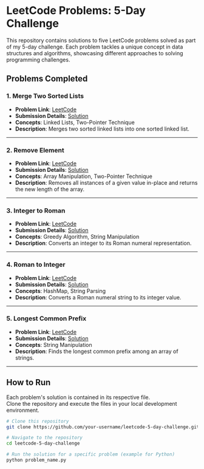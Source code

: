# LeetCode Problems: 5-Day Challenge

This repository contains solutions to five LeetCode problems solved as part of my 5-day challenge. Each problem tackles a unique concept in data structures and algorithms, showcasing different approaches to solving programming challenges.

## Problems Completed

### 1. Merge Two Sorted Lists  
- **Problem Link**: [LeetCode](https://leetcode.com/problems/merge-two-sorted-lists/)  
- **Submission Details**: [Solution](https://leetcode.com/submissions/detail/1455883059/)  
- **Concepts**: Linked Lists, Two-Pointer Technique  
- **Description**: Merges two sorted linked lists into one sorted linked list.  

---

### 2. Remove Element  
- **Problem Link**: [LeetCode](https://leetcode.com/problems/remove-element/)  
- **Submission Details**: [Solution](https://leetcode.com/submissions/detail/1455881622/)  
- **Concepts**: Array Manipulation, Two-Pointer Technique  
- **Description**: Removes all instances of a given value in-place and returns the new length of the array.  

---

### 3. Integer to Roman  
- **Problem Link**: [LeetCode](https://leetcode.com/problems/integer-to-roman/)  
- **Submission Details**: [Solution](https://leetcode.com/submissions/detail/1455880670/)  
- **Concepts**: Greedy Algorithm, String Manipulation  
- **Description**: Converts an integer to its Roman numeral representation.  

---

### 4. Roman to Integer  
- **Problem Link**: [LeetCode](https://leetcode.com/problems/roman-to-integer/)  
- **Submission Details**: [Solution](https://leetcode.com/submissions/detail/1455878731/)  
- **Concepts**: HashMap, String Parsing  
- **Description**: Converts a Roman numeral string to its integer value.  

---

### 5. Longest Common Prefix  
- **Problem Link**: [LeetCode](https://leetcode.com/problems/longest-common-prefix/)  
- **Submission Details**: [Solution](https://leetcode.com/submissions/detail/1455870313/)  
- **Concepts**: String Manipulation  
- **Description**: Finds the longest common prefix among an array of strings.  

---

## How to Run

Each problem's solution is contained in its respective file.  
Clone the repository and execute the files in your local development environment.

```bash
# Clone this repository
git clone https://github.com/your-username/leetcode-5-day-challenge.git

# Navigate to the repository
cd leetcode-5-day-challenge

# Run the solution for a specific problem (example for Python)
python problem_name.py
